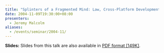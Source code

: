 ```yaml
---
title: "Splinters of a Fragmented Mind: Law, Cross-Platform Development, LDAP and Doctor Who"
date: 2004-11-09T19:30:00+08:00
presenters:
  - Jeremy Malcolm
aliases:
  - /events/seminar/2004-11/
---
```


<!--more-->

<!-- **Where:** Central TAFE Lecture Theatre, Perth -->

**Slides:** Slides from this talk are also available in [PDF format
\[149K\]](splinters.pdf).
